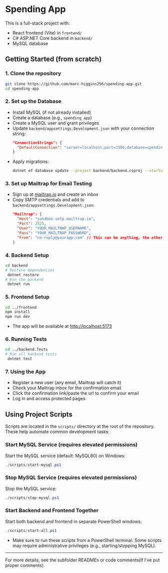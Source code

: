 # Spending App

This is a full-stack project with:
- React frontend (Vite) in `frontend/`
- C# ASP.NET Core backend in `backend/`
- MySQL database

## Getting Started (from scratch)

### 1. Clone the repository
```sh
git clone https://github.com/marc-higgins256/spending-app.git
cd spending-app
```

### 2. Set up the Database
- Install MySQL (if not already installed)
- Create a database (e.g., `spending_app`)
- Create a MySQL user and grant privileges
- Update `backend/appsettings.Development.json` with your connection string:
  ```json
  "ConnectionStrings": {
    "DefaultConnection": "server=localhost;port=3306;database=spending_app;user=YOURUSER;password=YOURPASSWORD;"
  }
  ```
- Apply migrations:
  ```sh
  dotnet ef database update --project backend/backend.csproj --startup-project backend/backend.csproj
  ```

### 3. Set up Mailtrap for Email Testing
- Sign up at [mailtrap.io](https://mailtrap.io/) and create an inbox
- Copy SMTP credentials and add to `backend/appsettings.Development.json`:
  ```json
  "Mailtrap": {
    "Host": "sandbox.smtp.mailtrap.io",
    "Port": 2525,
    "User": "YOUR_MAILTRAP_USERNAME",
    "Pass": "YOUR_MAILTRAP_PASSWORD",
    "From": "no-reply@yourapp.com" // This can be anything, the others, not so much. 
  }
  ```

### 4. Backend Setup
```sh
cd backend
# Restore dependencies
 dotnet restore
# Run the backend
 dotnet run
```

### 5. Frontend Setup
```sh
cd ../frontend
npm install
npm run dev
```
- The app will be available at [http://localhost:5173](http://localhost:5173)

### 6. Running Tests
```sh
cd ../backend.Tests
# Run all backend tests
 dotnet test
```

### 7. Using the App
- Register a new user (any email, Mailtrap will catch it)
- Check your Mailtrap inbox for the confirmation email
- Click the confirmation link/paste the url to confirm your email
- Log in and access protected pages

## Using Project Scripts

Scripts are located in the `scripts/` directory at the root of the repository. These help automate common development tasks:

### Start MySQL Service (requires elevated permissions)
Start the MySQL service (default: MySQL80) on Windows:
```powershell
./scripts/start-mysql.ps1
```

### Stop MySQL Service (requires elevated permissions)
Stop the MySQL service:
```powershell
./scripts/stop-mysql.ps1
```

### Start Backend and Frontend Together
Start both backend and frontend in separate PowerShell windows:
```powershell
./scripts/start-all.ps1
```

- Make sure to run these scripts from a PowerShell terminal. Some scripts may require administrative privileges (e.g., starting/stopping MySQL).

---

For more details, see the subfolder READMEs or code comments(If I've put proper comments).
